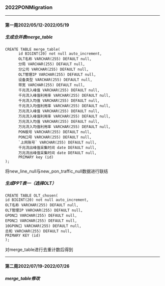 ### 2022PONMigration

------

#### 第一周2022/05/12-2022/05/19

##### 生成合并表merge_table

```mysql
CREATE TABLE merge_table(
      id BIGINT(20) not null auto_increment,
      OLT名称 VARCHAR(255) DEFAULT null,
      分局 VARCHAR(255) DEFAULT null,
      分公司 VARCHAR(255) DEFAULT null,
      OLT管理IP VARCHAR(255) DEFAULT null,
      设备类型 VARCHAR(255) DEFAULT null,
      带宽 VARCHAR(255) DEFAULT null,
      千兆流入峰值 VARCHAR(255) DEFAULT null,
      千兆流入峰值利用率 VARCHAR(255) DEFAULT null,
      千兆流入均值 VARCHAR(255) DEFAULT null,
      千兆流入均值利用率 VARCHAR(255) DEFAULT null,
      万兆流入峰值 VARCHAR(255) DEFAULT null,
      万兆流入峰值利用率 VARCHAR(255) DEFAULT null,
      万兆流入均值 VARCHAR(255) DEFAULT null,
      万兆流入均值利用率 VARCHAR(255) DEFAULT null,
      PON板号 VARCHAR(255) DEFAULT null,
      PON口号 VARCHAR(255) DEFAULT null,
	  `上网账号` VARCHAR(255) DEFAULT null,
      千兆流出峰值采集时间 date DEFAULT null,
	  万兆流出峰值采集时间 date DEFAULT null,
      PRIMARY key (id)
);
```

将new_line_null与new_pon_traffic_null数据进行联结

##### 生成PPT表一（选择OLT）

~~~mysql
CREATE TABLE OLT_chosen(
id BIGINT(20) not null auto_increment,
OLT名称 VARCHAR(255) DEFAULT null,
OLT管理IP VARCHAR(255) DEFAULT null,
GPON口 VARCHAR(255) DEFAULT null,
EPON口 VARCHAR(255) DEFAULT null,
10GPON口 VARCHAR(255) DEFAULT null,
总和 VARCHAR(255) DEFAULT null,
PRIMARY KEY (id)
);
~~~

对merge_table进行去重计数后得到

------

#### 第二周2022/07/19-2022/07/26

##### merge_table修改

